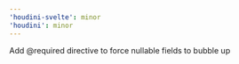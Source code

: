 ```yaml
---
'houdini-svelte': minor
'houdini': minor
---
```


Add @required directive to force nullable fields to bubble up
